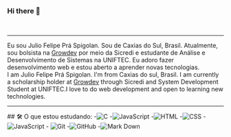 ### Hi there 👋
<br>
<hr>
Eu sou Julio Felipe Prá Spigolan. Sou de Caxias do Sul, Brasil. Atualmente, sou bolsista na <a href="https://www.growdev.com.br/">Growdev</a> por meio da Sicredi e estudante de Análise e Desenvolvimento de Sistemas na UNIFTEC. Eu adoro fazer desenvolvimento web e estou aberto a aprender novas tecnologias.
<br>
I am Julio Felipe Prá Spigolan. I'm from Caxias do sul, Brasil. I am currently a scholarship holder at <a href="https://www.growdev.com.br/">Growdev</a> through Sicredi and System Development Student at UNIFTEC.I love to do web development and open to learning new technologies.
<hr>
## 🛠️ O que estou estudando:
-<img alt="C" src="https://img.shields.io/badge/C%20-%232370ED.svg?style=plastic&logo=c&logoColor=white">
-<img alt="JavaScript" src="https://img.shields.io/badge/JavaScript%20-%23F7DF1E.svg?style=plastic&logo=javascript&logoColor=black">
-<img alt="HTML" src="https://img.shields.io/badge/HTML5%20-%23E34F26.svg?style=plastic&logo=html5&logoColor=white">
-<img alt="CSS" src="https://img.shields.io/badge/CSS%20-%231572B6.svg?style=plastic&logo=css3&logoColor=white">
-<img alt="JavaScript" src="https://img.shields.io/badge/JavaScript%20-%23F7DF1E.svg?style=plastic&logo=javascript&logoColor=black">
- <img alt="Git" src="https://img.shields.io/badge/Git%20-%23F05033.svg?style=plastic&logo=git&logoColor=white">
-<img alt="GitHub" src="https://img.shields.io/badge/github-%23181717.svg?style=plastic&logo=github&logoColor=white">
-<img alt="Mark Down" src="https://img.shields.io/badge/Markdown-000000?style=plastic&logo=markdown&logoColor=white">




<!--
**JulioFelipePS/JulioFelipePS** is a ✨ _special_ ✨ repository because its `README.md` (this file) appears on your GitHub profile.

Here are some ideas to get you started:

- 🔭 I’m currently working on ...
- 🌱 I’m currently learning ...
- 👯 I’m looking to collaborate on ...
- 🤔 I’m looking for help with ...
- 💬 Ask me about ...
- 📫 How to reach me: ...
- 😄 Pronouns: ...
- ⚡ Fun fact: ...
-->
